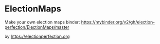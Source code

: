 # ElectionMaps
Make your own election maps
binder: https://mybinder.org/v2/gh/election-perfection/ElectionMaps/master

by https://electionperfection.org
